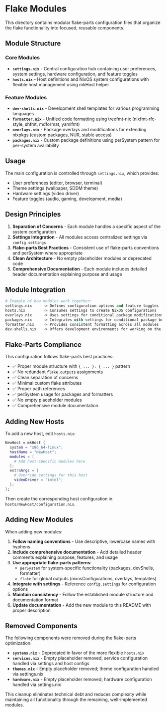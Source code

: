 # Flake Modules

This directory contains modular flake-parts configuration files that organize the flake functionality into focused, reusable components.

## Module Structure

### Core Modules

- **`settings.nix`** - Central configuration hub containing user preferences, system settings, hardware configuration, and feature toggles
- **`hosts.nix`** - Host definitions and NixOS system configurations with flexible host management using mkHost helper

### Feature Modules

- **`dev-shells.nix`** - Development shell templates for various programming languages
- **`formatter.nix`** - Unified code formatting using treefmt-nix (nixfmt-rfc-style, shfmt, mdformat, yamlfmt)
- **`overlays.nix`** - Package overlays and modifications for extending nixpkgs (custom packages, NUR, stable access)
- **`packages.nix`** - Custom package definitions using perSystem pattern for per-system availability

## Usage

The main configuration is controlled through `settings.nix`, which provides:

- User preferences (editor, browser, terminal)
- Theme settings (wallpaper, SDDM theme)
- Hardware settings (video driver)
- Feature toggles (audio, gaming, development, media)

## Design Principles

1. **Separation of Concerns** - Each module handles a specific aspect of the system configuration
2. **Settings Integration** - All modules access centralized settings via `config.settings`
3. **Flake-parts Best Practices** - Consistent use of flake-parts conventions and perSystem where appropriate
4. **Clean Architecture** - No empty placeholder modules or deprecated code
5. **Comprehensive Documentation** - Each module includes detailed header documentation explaining purpose and usage

## Module Integration

```nix
# Example of how modules work together:
settings.nix     -> Defines configuration options and feature toggles
hosts.nix        -> Consumes settings to create NixOS configurations  
overlays.nix     -> Uses settings for conditional package modifications
packages.nix     -> Integrates with settings for conditional package building
formatter.nix    -> Provides consistent formatting across all modules
dev-shells.nix   -> Offers development environments for working on the configuration
```

## Flake-Parts Compliance

This configuration follows flake-parts best practices:

- ✅ Proper module structure with `{ ... }: { ... }` pattern
- ✅ No redundant `flake.outputs` assignments  
- ✅ Clean separation of concerns
- ✅ Minimal custom flake attributes
- ✅ Proper path references
- ✅ perSystem usage for packages and formatters
- ✅ No empty placeholder modules
- ✅ Comprehensive module documentation

## Adding New Hosts

To add a new host, edit `hosts.nix`:

```nix
NewHost = mkHost {
  system = "x86_64-linux";
  hostName = "NewHost";
  modules = [
    # Add host-specific modules here
  ];
  extraArgs = {
    # Override settings for this host
    videoDriver = "intel";
  };
};
```

Then create the corresponding host configuration in `hosts/NewHost/configuration.nix`.

## Adding New Modules

When adding new modules:

1. **Follow naming conventions** - Use descriptive, lowercase names with hyphens
2. **Include comprehensive documentation** - Add detailed header comments explaining purpose, features, and usage
3. **Use appropriate flake-parts patterns**:
   - `perSystem` for system-specific functionality (packages, devShells, formatter)
   - `flake` for global outputs (nixosConfigurations, overlays, templates)
4. **Integrate with settings** - Reference `config.settings` for configuration options
5. **Maintain consistency** - Follow the established module structure and documentation format
6. **Update documentation** - Add the new module to this README with proper description

## Removed Components

The following components were removed during the flake-parts optimization:

- **`systems.nix`** - Deprecated in favor of the more flexible `hosts.nix`
- **`services.nix`** - Empty placeholder removed; service configuration handled via settings and host configs
- **`themes.nix`** - Empty placeholder removed; theme configuration handled via settings.nix
- **`hardware.nix`** - Empty placeholder removed; hardware configuration handled via settings.nix

This cleanup eliminates technical debt and reduces complexity while maintaining all functionality through the remaining, well-implemented modules.
